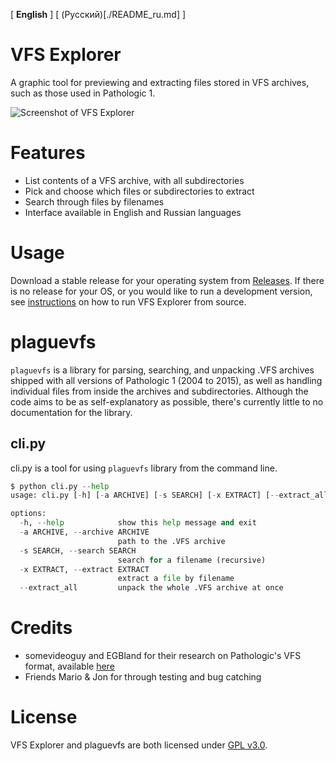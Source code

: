 [ **English** ] [ (Русский)[./README_ru.md] ]

# VFS Explorer
A graphic tool for previewing and extracting files stored in VFS archives, such as those used in Pathologic 1.

![Screenshot of VFS Explorer](./screenshot_1.0.png)

# Features
- List contents of a VFS archive, with all subdirectories
- Pick and choose which files or subdirectories to extract
- Search through files by filenames
- Interface available in English and Russian languages

# Usage
Download a stable release for your operating system from [Releases](https://github.com/isatsam/vfs_explorer/releases/latest).
If there is no release for your OS, or you would like to run a development version, see [instructions](./Development.md#Developing) on how to run VFS Explorer from source.

# plaguevfs
`plaguevfs` is a library for parsing, searching, and unpacking .VFS archives shipped with all versions of Pathologic 1
(2004 to 2015), as well as handling individual files from inside the archives and subdirectories.
Although the code aims to be as self-explanatory as possible, there's currently little to no documentation for the library.
## cli.py
cli.py is a tool for using `plaguevfs` library from the command line.
```py
$ python cli.py --help
usage: cli.py [-h] [-a ARCHIVE] [-s SEARCH] [-x EXTRACT] [--extract_all]

options:
  -h, --help            show this help message and exit
  -a ARCHIVE, --archive ARCHIVE
                        path to the .VFS archive
  -s SEARCH, --search SEARCH
                        search for a filename (recursive)
  -x EXTRACT, --extract EXTRACT
                        extract a file by filename
  --extract_all         unpack the whole .VFS archive at once
```

# Credits
- somevideoguy and EGBland for their research on Pathologic's VFS format, available [here](https://github.com/somevideoguy/pathologic)
- Friends Mario & Jon for through testing and bug catching

# License
VFS Explorer and plaguevfs are both licensed under [GPL v3.0](./COPYING).
